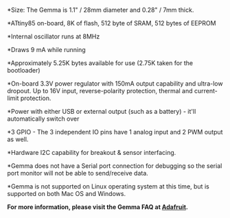 *Size: The Gemma is 1.1" / 28mm diameter and 0.28" / 7mm thick.

*ATtiny85 on-board, 8K of flash, 512 byte of SRAM, 512 bytes of EEPROM

*Internal oscillator runs at 8MHz

*Draws 9 mA while running

*Approximately 5.25K bytes available for use (2.75K taken for the bootloader)

*On-board 3.3V power regulator with 150mA output capability and ultra-low dropout. Up to 16V input, reverse-polarity protection, thermal and current-limit protection.

*Power with either USB or external output (such as a battery) - it'll automatically switch over

*3 GPIO - The 3 independent IO pins have 1 analog input and 2 PWM output as well.

*Hardware I2C capability for breakout & sensor interfacing.

*Gemma does not have a Serial port connection for debugging so the serial port monitor will not be able to send/receive data.

*Gemma is not supported on Linux operating system at this time, but is supported on both Mac OS and Windows.


**For more information, please visit the Gemma FAQ at [Adafruit](https://learn.adafruit.com/introducing-gemma/faq).**
